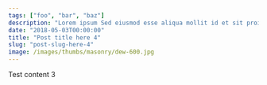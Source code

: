 ```yaml
---
tags: ["foo", "bar", "baz"]
description: "Lorem ipsum Sed eiusmod esse aliqua mollit id et sit proident dolor nulla sed"
date: "2018-05-03T00:00:00"
title: "Post title here 4"
slug: "post-slug-here-4"
image: /images/thumbs/masonry/dew-600.jpg
---
```

Test content 3
